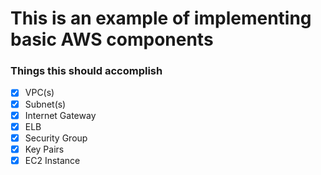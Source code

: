 # This is an example of implementing basic AWS components

### Things this should accomplish

- [X] VPC(s)
- [X] Subnet(s)
- [X] Internet Gateway
- [X] ELB
- [X] Security Group
- [X] Key Pairs
- [x] EC2 Instance